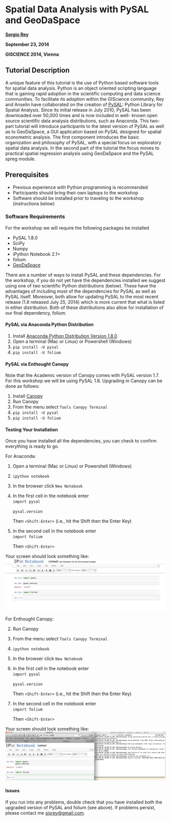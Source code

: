 
# Spatial Data Analysis with PySAL and GeoDaSpace

**[Sergio Rey]**

**September 23, 2014**

**GISCIENCE  2014, Vienna**

## Tutorial Description

A unique feature of this tutorial is the use of Python based software tools for spatial data analysis. Python is an object oriented scripting language that is gaining rapid adoption in the scientific computing and data science communities. To facilitate its adoption within the GIScience community, Rey and Anselin have collaborated on the creation of [PySAL]: Python Library for Spatial Analysis. Since its initial release in July 2010, PySAL has been downloaded over 50,000 times and is now included in well- known open source scientific data analysis distributions, such as Anaconda. This two-part tutorial will introduce participants to the latest version of PySAL as well as to GeoDaSpace, a GUI application based on PySAL designed for spatial econometric analysis. The first component introduces the basic organization and philosophy of PySAL, with a special focus on exploratory spatial data analysis. In the second part of the tutorial the focus moves to practical spatial regression analysis using GeoDaSpace and the PySAL spreg module.

## Prerequisites

- Previous experience with Python programming is recommended
- Participants should bring their own laptops to the workshop
- Software should be installed prior to traveling to the workshop (instructions below)

### Software Requirements

For the workshop we will require the following packages be installed

- PySAL 1.8.0
- SciPy
- Numpy
- iPython Notebook 2.1+
- folium
- [GeoDaSpace][GeoDaSpace]

There are a number of ways to install PySAL and these dependencies. For the workshop, if you do not yet have the dependencies installed we suggest using one of two scientific Python distributions (below). These have the advantages of including most of the dependencies for PySAL as well as PySAL itself. Moreover, both allow for updating PySAL to the most recent release  (1.8 released July 25, 2014) which is more current that what is listed in either distribution. Both of these distributions also allow for installation of our final dependency, folium.

#### PySAL via Anaconda Python Distribution

1. Install [Anaconda Python Distribution Version 1.8.0][Anaconda]
2. Open a terminal (Mac or Linux) or Powershell (Windows)
2. `pip install -U pysal`
3. `pip install -U folium`

#### PySAL via Enthought Canopy
Note that the Academic version of Canopy comes with PySAL version 1.7. For this workshop we will be using PySAL 1.8. Upgrading in Canopy can be done as follows:

1. Install [Canopy][Canopy]
2. Run Canopy
3. From the menu select `Tools Canopy Terminal`
4. `pip install -U pysal`
5. `pip install -U folium`



#### Testing Your Installation

Once you have installed all the dependencies, you can check to confirm everything is ready to go.

For Anaconda:

1. Open a terminal (Mac or Linux) or Powershell (Windows)
2. `ipython notebook`
3. In the browser click `New Notebook`
3. In the first cell in the notebook enter  
   `import pysal`

   `pysal.version`
   
   Then `<Shift-Enter>` (i.e., hit the Shift then the Enter Key)
4. In the second cell in the notebook enter  
   `import folium`

   Then `<Shift-Enter>`
 
Your screen should look something like:
![Anaconda setup](esda/figures/ana_check.png)


For Enthought Canopy:

2. Run Canopy
3. From the menu select `Tools Canopy Terminal`
2. `ipython notebook`
3. In the browser click `New Notebook`
3. In the first cell in the notebook enter  
   `import pysal`

   `pysal.version`
   
   Then `<Shift-Enter>` (i.e., hit the Shift then the Enter Key)
4. In the second cell in the notebook enter  
   `import folium`

   Then `<Shift-Enter>`
 

Your screen should look something like:
![Enthought setup](esda/figures/enthought.png)


#### Issues

If you run into any problems, double check that you have installed both the upgraded version of PySAL and folium (see above). If problems persist, please contact me <sjsrey@gmail.com>.


[PySAL]: http://pysal.org
[GeoDaSpace]: https://geodacenter.asu.edu/software/downloads/geodaspace
[Anaconda]: http://continuum.io/downloads.html
[Canopy]: https://www.enthought.com/store
[VirtualBox]: https://www.virtualbox.org/wiki/Downloads
[VirtualBox 4.3.12]: http://download.virtualbox.org/virtualbox/4.3.12/VirtualBox-4.3.12-93733-Win.exe
[Vagrant]: http://www.vagrantup.com/downloads.html
[Vagrantfile]: Vagrantfile
[Sergio Rey]: https://geoplan.asu.edu/people/sergio-j-rey
